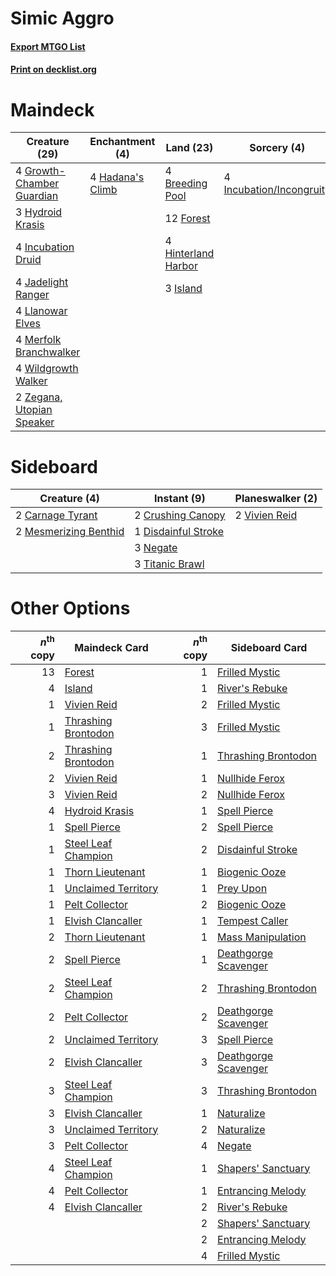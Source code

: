 # Simic Aggro

#### [Export MTGO List](../collection/Simic%20Aggro/Simic%20Aggro.txt)
#### [Print on decklist.org](http://decklist.org/?deckmain=4%09Breeding%20Pool%0A12%09Forest%0A4%09Growth-Chamber%20Guardian%0A4%09Hadana's%20Climb%0A4%09Hinterland%20Harbor%0A3%09Hydroid%20Krasis%0A4%09Incubation%20Druid%0A4%09Incubation/Incongruity%0A3%09Island%0A4%09Jadelight%20Ranger%0A4%09Llanowar%20Elves%0A4%09Merfolk%20Branchwalker%0A4%09Wildgrowth%20Walker%0A2%09Zegana,%20Utopian%20Speaker&deckside=2%09Carnage%20Tyrant%0A2%09Crushing%20Canopy%0A1%09Disdainful%20Stroke%0A2%09Mesmerizing%20Benthid%0A3%09Negate%0A3%09Titanic%20Brawl%0A2%09Vivien%20Reid)
# Maindeck

|                                           Creature (29)                                            |                                      Enchantment (4)                                      |                                          Land (23)                                           |                                            Sorcery (4)                                            |
|----------------------------------------------------------------------------------------------------|-------------------------------------------------------------------------------------------|----------------------------------------------------------------------------------------------|---------------------------------------------------------------------------------------------------|
|4 [Growth-Chamber Guardian](http://gatherer.wizards.com/Pages/Card/Details.aspx?multiverseid=457272)|4 [Hadana's Climb](http://gatherer.wizards.com/Pages/Card/Details.aspx?multiverseid=439815)|4 [Breeding Pool](http://gatherer.wizards.com/Pages/Card/Details.aspx?multiverseid=97088)     |4 [Incubation/Incongruity](http://gatherer.wizards.com/Pages/Card/Details.aspx?multiverseid=457370)|
|3 [Hydroid Krasis](http://gatherer.wizards.com/Pages/Card/Details.aspx?multiverseid=457327)         |                                                                                           |12 [Forest](http://gatherer.wizards.com/Pages/Card/Details.aspx?multiverseid=129559)          |                                                                                                   |
|4 [Incubation Druid](http://gatherer.wizards.com/Pages/Card/Details.aspx?multiverseid=457275)       |                                                                                           |4 [Hinterland Harbor](http://gatherer.wizards.com/Pages/Card/Details.aspx?multiverseid=443128)|                                                                                                   |
|4 [Jadelight Ranger](http://gatherer.wizards.com/Pages/Card/Details.aspx?multiverseid=439793)       |                                                                                           |3 [Island](http://gatherer.wizards.com/Pages/Card/Details.aspx?multiverseid=129606)           |                                                                                                   |
|4 [Llanowar Elves](http://gatherer.wizards.com/Pages/Card/Details.aspx?multiverseid=129626)         |                                                                                           |                                                                                              |                                                                                                   |
|4 [Merfolk Branchwalker](http://gatherer.wizards.com/Pages/Card/Details.aspx?multiverseid=435353)   |                                                                                           |                                                                                              |                                                                                                   |
|4 [Wildgrowth Walker](http://gatherer.wizards.com/Pages/Card/Details.aspx?multiverseid=435372)      |                                                                                           |                                                                                              |                                                                                                   |
|2 [Zegana, Utopian Speaker](http://gatherer.wizards.com/Pages/Card/Details.aspx?multiverseid=457358)|                                                                                           |                                                                                              |                                                                                                   |


# Sideboard

|                                          Creature (4)                                          |                                         Instant (9)                                          |                                    Planeswalker (2)                                    |
|------------------------------------------------------------------------------------------------|----------------------------------------------------------------------------------------------|----------------------------------------------------------------------------------------|
|2 [Carnage Tyrant](http://gatherer.wizards.com/Pages/Card/Details.aspx?multiverseid=435334)     |2 [Crushing Canopy](http://gatherer.wizards.com/Pages/Card/Details.aspx?multiverseid=452876)  |2 [Vivien Reid](http://gatherer.wizards.com/Pages/Card/Details.aspx?multiverseid=447344)|
|2 [Mesmerizing Benthid](http://gatherer.wizards.com/Pages/Card/Details.aspx?multiverseid=457187)|1 [Disdainful Stroke](http://gatherer.wizards.com/Pages/Card/Details.aspx?multiverseid=420705)|                                                                                        |
|                                                                                                |3 [Negate](http://gatherer.wizards.com/Pages/Card/Details.aspx?multiverseid=423707)           |                                                                                        |
|                                                                                                |3 [Titanic Brawl](http://gatherer.wizards.com/Pages/Card/Details.aspx?multiverseid=457290)    |                                                                                        |


# Other Options

|*n*<sup>th</sup> copy|                                        Maindeck Card                                         |*n*<sup>th</sup> copy|                                        Sideboard Card                                         |
|--------------------:|----------------------------------------------------------------------------------------------|--------------------:|-----------------------------------------------------------------------------------------------|
|                   13|[Forest](http://gatherer.wizards.com/Pages/Card/Details.aspx?multiverseid=129559)             |                    1|[Frilled Mystic](http://gatherer.wizards.com/Pages/Card/Details.aspx?multiverseid=457318)      |
|                    4|[Island](http://gatherer.wizards.com/Pages/Card/Details.aspx?multiverseid=129606)             |                    1|[River's Rebuke](http://gatherer.wizards.com/Pages/Card/Details.aspx?multiverseid=435223)      |
|                    1|[Vivien Reid](http://gatherer.wizards.com/Pages/Card/Details.aspx?multiverseid=447344)        |                    2|[Frilled Mystic](http://gatherer.wizards.com/Pages/Card/Details.aspx?multiverseid=457318)      |
|                    1|[Thrashing Brontodon](http://gatherer.wizards.com/Pages/Card/Details.aspx?multiverseid=456570)|                    3|[Frilled Mystic](http://gatherer.wizards.com/Pages/Card/Details.aspx?multiverseid=457318)      |
|                    2|[Thrashing Brontodon](http://gatherer.wizards.com/Pages/Card/Details.aspx?multiverseid=456570)|                    1|[Thrashing Brontodon](http://gatherer.wizards.com/Pages/Card/Details.aspx?multiverseid=456570) |
|                    2|[Vivien Reid](http://gatherer.wizards.com/Pages/Card/Details.aspx?multiverseid=447344)        |                    1|[Nullhide Ferox](http://gatherer.wizards.com/Pages/Card/Details.aspx?multiverseid=452888)      |
|                    3|[Vivien Reid](http://gatherer.wizards.com/Pages/Card/Details.aspx?multiverseid=447344)        |                    2|[Nullhide Ferox](http://gatherer.wizards.com/Pages/Card/Details.aspx?multiverseid=452888)      |
|                    4|[Hydroid Krasis](http://gatherer.wizards.com/Pages/Card/Details.aspx?multiverseid=457327)     |                    1|[Spell Pierce](http://gatherer.wizards.com/Pages/Card/Details.aspx?multiverseid=425876)        |
|                    1|[Spell Pierce](http://gatherer.wizards.com/Pages/Card/Details.aspx?multiverseid=425876)       |                    2|[Spell Pierce](http://gatherer.wizards.com/Pages/Card/Details.aspx?multiverseid=425876)        |
|                    1|[Steel Leaf Champion](http://gatherer.wizards.com/Pages/Card/Details.aspx?multiverseid=443070)|                    2|[Disdainful Stroke](http://gatherer.wizards.com/Pages/Card/Details.aspx?multiverseid=420705)   |
|                    1|[Thorn Lieutenant](http://gatherer.wizards.com/Pages/Card/Details.aspx?multiverseid=447339)   |                    1|[Biogenic Ooze](http://gatherer.wizards.com/Pages/Card/Details.aspx?multiverseid=457266)       |
|                    1|[Unclaimed Territory](http://gatherer.wizards.com/Pages/Card/Details.aspx?multiverseid=435419)|                    1|[Prey Upon](http://gatherer.wizards.com/Pages/Card/Details.aspx?multiverseid=423787)           |
|                    1|[Pelt Collector](http://gatherer.wizards.com/Pages/Card/Details.aspx?multiverseid=452891)     |                    2|[Biogenic Ooze](http://gatherer.wizards.com/Pages/Card/Details.aspx?multiverseid=457266)       |
|                    1|[Elvish Clancaller](http://gatherer.wizards.com/Pages/Card/Details.aspx?multiverseid=447315)  |                    1|[Tempest Caller](http://gatherer.wizards.com/Pages/Card/Details.aspx?multiverseid=435239)      |
|                    2|[Thorn Lieutenant](http://gatherer.wizards.com/Pages/Card/Details.aspx?multiverseid=447339)   |                    1|[Mass Manipulation](http://gatherer.wizards.com/Pages/Card/Details.aspx?multiverseid=457186)   |
|                    2|[Spell Pierce](http://gatherer.wizards.com/Pages/Card/Details.aspx?multiverseid=425876)       |                    1|[Deathgorge Scavenger](http://gatherer.wizards.com/Pages/Card/Details.aspx?multiverseid=435339)|
|                    2|[Steel Leaf Champion](http://gatherer.wizards.com/Pages/Card/Details.aspx?multiverseid=443070)|                    2|[Thrashing Brontodon](http://gatherer.wizards.com/Pages/Card/Details.aspx?multiverseid=456570) |
|                    2|[Pelt Collector](http://gatherer.wizards.com/Pages/Card/Details.aspx?multiverseid=452891)     |                    2|[Deathgorge Scavenger](http://gatherer.wizards.com/Pages/Card/Details.aspx?multiverseid=435339)|
|                    2|[Unclaimed Territory](http://gatherer.wizards.com/Pages/Card/Details.aspx?multiverseid=435419)|                    3|[Spell Pierce](http://gatherer.wizards.com/Pages/Card/Details.aspx?multiverseid=425876)        |
|                    2|[Elvish Clancaller](http://gatherer.wizards.com/Pages/Card/Details.aspx?multiverseid=447315)  |                    3|[Deathgorge Scavenger](http://gatherer.wizards.com/Pages/Card/Details.aspx?multiverseid=435339)|
|                    3|[Steel Leaf Champion](http://gatherer.wizards.com/Pages/Card/Details.aspx?multiverseid=443070)|                    3|[Thrashing Brontodon](http://gatherer.wizards.com/Pages/Card/Details.aspx?multiverseid=456570) |
|                    3|[Elvish Clancaller](http://gatherer.wizards.com/Pages/Card/Details.aspx?multiverseid=447315)  |                    1|[Naturalize](http://gatherer.wizards.com/Pages/Card/Details.aspx?multiverseid=129656)          |
|                    3|[Unclaimed Territory](http://gatherer.wizards.com/Pages/Card/Details.aspx?multiverseid=435419)|                    2|[Naturalize](http://gatherer.wizards.com/Pages/Card/Details.aspx?multiverseid=129656)          |
|                    3|[Pelt Collector](http://gatherer.wizards.com/Pages/Card/Details.aspx?multiverseid=452891)     |                    4|[Negate](http://gatherer.wizards.com/Pages/Card/Details.aspx?multiverseid=423707)              |
|                    4|[Steel Leaf Champion](http://gatherer.wizards.com/Pages/Card/Details.aspx?multiverseid=443070)|                    1|[Shapers' Sanctuary](http://gatherer.wizards.com/Pages/Card/Details.aspx?multiverseid=435362)  |
|                    4|[Pelt Collector](http://gatherer.wizards.com/Pages/Card/Details.aspx?multiverseid=452891)     |                    1|[Entrancing Melody](http://gatherer.wizards.com/Pages/Card/Details.aspx?multiverseid=435207)   |
|                    4|[Elvish Clancaller](http://gatherer.wizards.com/Pages/Card/Details.aspx?multiverseid=447315)  |                    2|[River's Rebuke](http://gatherer.wizards.com/Pages/Card/Details.aspx?multiverseid=435223)      |
|                     |                                                                                              |                    2|[Shapers' Sanctuary](http://gatherer.wizards.com/Pages/Card/Details.aspx?multiverseid=435362)  |
|                     |                                                                                              |                    2|[Entrancing Melody](http://gatherer.wizards.com/Pages/Card/Details.aspx?multiverseid=435207)   |
|                     |                                                                                              |                    4|[Frilled Mystic](http://gatherer.wizards.com/Pages/Card/Details.aspx?multiverseid=457318)      |

